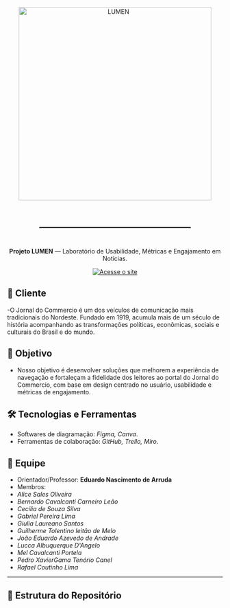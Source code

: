 <div align="center">

  <a href="https://sites.google.com/cesar.school/lumen/home" target="_blank">
    <img src="https://github.com/user-attachments/assets/dd006acb-f669-4065-9296-02432109d28c" alt="LUMEN" width="450">
  </a>

  <br><br>
  <hr style="width:70%; border: 1px solid #333;">
  <br>

  <p>
    <strong>Projeto LUMEN</strong> — Laboratório de Usabilidade, Métricas e Engajamento em Notícias.
  </p>

  <a href="https://sites.google.com/cesar.school/lumen/home" target="_blank">
    <img src="https://img.shields.io/badge/ACESSE%20O%20SITE-FFD700?style=for-the-badge&logoColor=black" alt="Acesse o site">
  </a>

</div>

## 📰 Cliente  

-O Jornal do Commercio é um dos veículos de comunicação mais tradicionais do Nordeste. Fundado em 1919, acumula mais de um século de história acompanhando as transformações políticas, econômicas, sociais e culturais do Brasil e do mundo.

## 🎯 Objetivo  

- Nosso objetivo é desenvolver soluções que melhorem a experiência de navegação e fortaleçam a fidelidade dos leitores ao portal do Jornal do Commercio, com base em design centrado no usuário, usabilidade e métricas de engajamento.

## 🛠️ Tecnologias e Ferramentas 
- Softwares de diagramação: *Figma, Canva*.  
- Ferramentas de colaboração: *GitHub, Trello, Miro*.  

## 👥 Equipe

- Orientador/Professor: **Eduardo Nascimento de Arruda**  
- Membros:
- *Alice Sales Oliveira*
- *Bernardo Cavalcanti Carneiro Leão*
- *Cecília de Souza Silva*
- *Gabriel Pereira Lima*
- *Giulia Laureano Santos*
- *Guilherme Tolentino leitão de Melo*
- *João Eduardo Azevedo de Andrade*
- *Lucca Albuquerque D'Angelo*
- *Mel Cavalcanti Portela*
- *Pedro XavierGama Tenório Canel*
- *Rafael Coutinho Lima*            
---


## 📂 Estrutura do Repositório  
